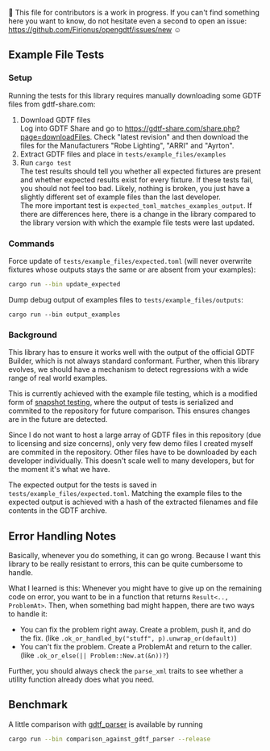 :construction: This file for contributors is a work in progress. If you can't find something here you want to know, do
not hesitate even a second to open an issue: https://github.com/Firionus/opengdtf/issues/new :relaxed:

## Example File Tests

### Setup

Running the tests for this library requires manually downloading some GDTF files from gdtf-share.com:

1. Download GDTF files  
   Log into GDTF Share and go to https://gdtf-share.com/share.php?page=downloadFiles. Check "latest revision" and then
   download the files for the Manufacturers "Robe Lighting", "ARRI" and "Ayrton".
2. Extract GDTF files and place in `tests/example_files/examples`
3. Run `cargo test`  
   The test results should tell you whether all expected fixtures are present and whether expected results exist for
   every fixture. If these tests fail, you should not feel too bad. Likely, nothing is broken, you just have a slightly
   different set of example files than the last developer.  
   The more important test is `expected_toml_matches_examples_output`. If there are differences here, there is a change
   in the library compared to the library version with which the example file tests were last updated.

### Commands

Force update of `tests/example_files/expected.toml` (will never
overwrite fixtures whose outputs stays the same or are absent from your examples): 
```sh
cargo run --bin update_expected
``` 

Dump debug output of examples files to `tests/example_files/outputs`: 
```
cargo run --bin output_examples
```

### Background

This library has to ensure it works well with the output of the official GDTF Builder, which is not always standard
conformant. Further, when this library evolves, we should have a mechanism to detect regressions with a wide range of
real world examples. 

This is currently achieved with the example file testing, which is a modified form of [snapshot
testing](https://notlaura.com/what-is-a-snapshot-test/), where the output of tests is serialized and commited to the
repository for future comparison. This ensures changes are in the future are detected. 

Since I do not want to host a large array of GDTF files in this repository (due to licensing and size concerns), only
very few demo files I created myself are commited in the repository. Other files have to be downloaded by each developer
individually. This doesn't scale well to many developers, but for the moment it's what we have.

The expected output for the tests is saved in `tests/example_files/expected.toml`. Matching the example files to the
expected output is achieved with a hash of the extracted filenames and file contents in the GDTF archive. 

## Error Handling Notes

Basically, whenever you do something, it can go wrong. Because I want this
library to be really resistant to errors, this can be quite cumbersome to handle. 

What I learned is this: Whenever you might have to give up on the remaining code
on error, you want to be in a function that returns `Result<.., ProblemAt>`.
Then, when something bad might happen, there are two ways to handle it:
- You can fix the problem right away. Create a problem, push it, and do the fix. (like `.ok_or_handled_by("stuff", p).unwrap_or(default)`)
- You can't fix the problem. Create a ProblemAt and return to the caller. (like `.ok_or_else(|| Problem::New.at(&n))?`)

Further, you should always check the `parse_xml` traits to see whether a utility
function already does what you need.

## Benchmark

A little comparison with [gdtf_parser](https://github.com/michaelhugi/gdtf_parser) is available by running

```sh
cargo run --bin comparison_against_gdtf_parser --release
```